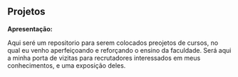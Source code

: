 ## **Projetos**

**Apresentação:**

Aqui seré um repositorio para serem colocados preojetos de cursos, no qual eu venho aperfeiçoando e reforçando o ensino da faculdade.
Será aqui a minha porta de vizitas para recrutadores interessados em meus conhecimentos, e uma exposição deles.

